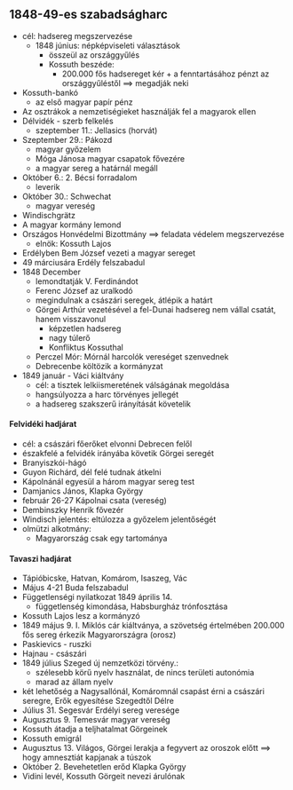 ## 1848-49-es szabadságharc
- cél: hadsereg megszervezése
	- 1848 június: népképviseleti választások
		- összeül az országgyűlés
		- Kossuth beszéde:
			- 200.000 fős hadsereget kér + a fenntartásához pénzt az országgyűléstől ==> megadják neki
- Kossuth-bankó
	- az első magyar papír pénz
- Az osztrákok a nemzetiségieket használják fel a magyarok ellen
- Délvidék - szerb felkelés
	- szeptember 11.: Jellasics (horvát)
- Szeptember 29.: Pákozd
	- magyar győzelem
	- Móga Jánosa magyar csapatok fővezére
	- a magyar sereg a határnál megáll
- Október 6.: 2. Bécsi forradalom
	- leverik
- Október 30.: Schwechat
	- magyar vereség
- Windischgrätz
- A magyar kormány lemond
- Országos Honvédelmi Bizottmány ==> feladata védelem megszervezése 
	- elnök: Kossuth Lajos
- Erdélyben Bem József vezeti a magyar sereget
- 49 márciusára Erdély felszabadul
- 1848 December
	- lemondtatják V. Ferdinándot
	- Ferenc József az uralkodó
	- megindulnak a császári seregek, átlépik a határt
	- Görgei Arthúr vezetésével a fel-Dunai hadsereg nem vállal csatát, hanem visszavonul
		- képzetlen hadsereg
		- nagy túlerő
		- Konfliktus Kossuthal
	- Perczel Mór: Mórnál harcolók vereséget szenvednek
	- Debrecenbe költözik a kormányzat
- 1849 január - Váci kiáltvány
	- cél: a tisztek lelkiismeretének válságának megoldása
	- hangsúlyozza a harc törvényes jellegét
	- a hadsereg szakszerű irányítását követelik
#### Felvidéki hadjárat
- cél: a császári főerőket elvonni Debrecen felől
- északfelé a felvidék irányába követik Görgei seregét
- Branyiszkói-hágó
- Guyon Richárd, dél felé tudnak átkelni
- Kápolnánál egyesül a három magyar sereg test
- Damjanics János, Klapka György
- február 26-27 Kápolnai csata (vereség)		
- Dembinszky Henrik fővezér
- Windisch jelentés: eltúlozza a győzelem jelentőségét
- olmützi alkotmány:
	- Magyarország csak egy tartománya
#### Tavaszi hadjárat
- Tápióbicske, Hatvan, Komárom, Isaszeg, Vác
- Május 4-21 Buda felszabadul
- Függetlenségi nyilatkozat 1849 április 14.
	- függetlenség kimondása, Habsburgház trónfosztása
- Kossuth Lajos lesz a kormányzó
- 1849 május 9. I. Miklós cár kiáltványa, a szövetség értelmében 200.000 fős sereg érkezik Magyarországra (orosz)
- Paskievics - ruszki
- Hajnau - császári
- 1849 július Szeged új nemzetközi törvény.:
	- szélesebb körű nyelv használat, de nincs területi autonómia
	- marad az állam nyelv
- két lehetőség a Nagysallónál, Komáromnál csapást érni a császári seregre, Erők egyesítése Szegedtől Délre
- Július 31. Segesvár Erdélyi sereg veresége
- Augusztus 9. Temesvár magyar vereség
- Kossuth átadja a teljhatalmat Görgeinek
- Kossuth emigrál
- Augusztus 13. Világos, Görgei lerakja a fegyvert az oroszok előtt ==> hogy amnesztiát kapjanak a túszok
- Október 2. Bevehetetlen erőd Klapka György
- Vidini levél, Kossuth Görgeit nevezi árulónak